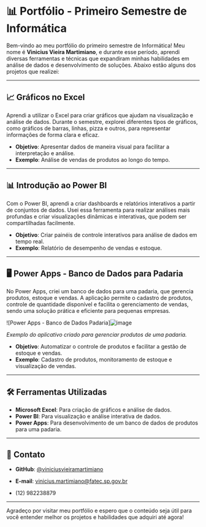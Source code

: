 # 📊 Portfólio - Primeiro Semestre de Informática

Bem-vindo ao meu portfólio do primeiro semestre de Informática! Meu nome é **Vinicius Vieira Martimiano**, e durante esse período, aprendi diversas ferramentas e técnicas que expandiram minhas habilidades em análise de dados e desenvolvimento de soluções. Abaixo estão alguns dos projetos que realizei:

---

## 📈 Gráficos no Excel

Aprendi a utilizar o Excel para criar gráficos que ajudam na visualização e análise de dados. Durante o semestre, explorei diferentes tipos de gráficos, como gráficos de barras, linhas, pizza e outros, para representar informações de forma clara e eficaz.

- **Objetivo**: Apresentar dados de maneira visual para facilitar a interpretação e análise.
- **Exemplo**: Análise de vendas de produtos ao longo do tempo.

---

## 📊 Introdução ao Power BI

Com o Power BI, aprendi a criar dashboards e relatórios interativos a partir de conjuntos de dados. Usei essa ferramenta para realizar análises mais profundas e criar visualizações dinâmicas e interativas, que podem ser compartilhadas facilmente.

- **Objetivo**: Criar painéis de controle interativos para análise de dados em tempo real.
- **Exemplo**: Relatório de desempenho de vendas e estoque.

---

## 🖥️ Power Apps - Banco de Dados para Padaria

No Power Apps, criei um banco de dados para uma padaria, que gerencia produtos, estoque e vendas. A aplicação permite o cadastro de produtos, controle de quantidade disponível e facilita o gerenciamento de vendas, sendo uma solução prática e eficiente para pequenas empresas.

![Power Apps - Banco de Dados Padaria]![image](https://github.com/user-attachments/assets/661cfb6d-05a1-40b6-b86c-c758ecdcd5a2)
  
*Exemplo do aplicativo criado para gerenciar produtos de uma padaria.*

- **Objetivo**: Automatizar o controle de produtos e facilitar a gestão de estoque e vendas.
- **Exemplo**: Cadastro de produtos, monitoramento de estoque e visualização de vendas.

---

## 🛠️ Ferramentas Utilizadas

- **Microsoft Excel**: Para criação de gráficos e análise de dados.
- **Power BI**: Para visualização e análise interativa de dados.
- **Power Apps**: Para desenvolvimento de um banco de dados de produtos para uma padaria.

---

## 💬 Contato

- **GitHub**: [@viniciusvieiramartimiano](https://github.com/viniciusmartimiano/FATEC-INF/edit/main/README.md)

- **E-mail**: vinicius.martimiano@fatec.sp.gov.br
- (12) 982238879

---

Agradeço por visitar meu portfólio e espero que o conteúdo seja útil para você entender melhor os projetos e habilidades que adquiri até agora!

